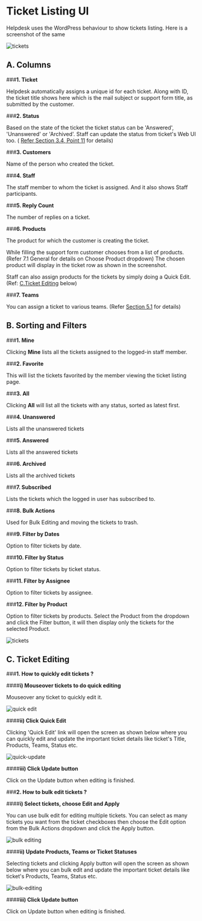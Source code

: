 # Ticket Listing UI


Helpdesk uses the WordPress behaviour to show tickets listing.
Here is a screenshot of the same


![tickets](https://cloud.githubusercontent.com/assets/8191145/9193024/d64a5bb6-402d-11e5-847a-8b4a053a8c99.png)


## A. Columns

###**1. Ticket**

Helpdesk automatically assigns a unique id for each ticket. Along with ID, the ticket title shows here which is the mail subject or support form title, as submitted by the customer.

###**2. Status**

Based on the state of the ticket the ticket status can be 'Answered', 'Unanswered' or 'Archived'. Staff can update the status from ticket's Web UI too. ( [Refer Section 3.4, Point 11](http://docs.rtcamp.com/rtbiz/helpdesk/admin/tickets/web_based_ticket_ui.html#b-ticket-meta) for details)

###**3. Customers**

Name of the person who created the ticket.

###**4. Staff**

The staff member to whom the ticket is assigned. And it also shows Staff participants.


###**5. Reply Count**

The number of replies on a ticket.

###**6. Products**

The product for which the customer is creating the ticket.

While filling the support form customer chooses from a list of products. (Refer 7.1 General for details on Choose Product dropdown)
The chosen product will display in the ticket row as shown in the screenshot.

Staff can also assign products for the tickets  by simply doing a Quick Edit. (Ref: [C.Ticket Editing](http://docs.rtcamp.com/rtbiz/helpdesk/admin/tickets/ticket_listing_ui.html#c-ticket-editing) below)

###**7. Teams**

You can assign a ticket to various teams. (Refer [Section 5.1](http://docs.rtcamp.com/rtbiz/helpdesk/admin/staff/teams.html) for details)


## B. Sorting and Filters


###**1. Mine**

Clicking **Mine** lists all the tickets assigned to the logged-in staff member.

###**2. Favorite**

This will list the tickets favorited by the member viewing the ticket listing page.

###**3. All**

Clicking **All** will list all the tickets with any status, sorted as latest first.

###**4. Unanswered**

Lists all the unanswered tickets

###**5. Answered**

Lists all the answered tickets

###**6. Archived**

Lists all the archived tickets

###**7. Subscribed**

Lists the tickets which the logged in user has subscribed to.

###**8. Bulk Actions**

Used for Bulk Editing and moving the tickets to trash.

###**9. Filter by Dates**

Option to filter tickets by date.

###**10. Filter by Status**

Option to filter tickets by ticket status.

###**11. Filter by Assignee**

Option to filter tickets by assignee.

###**12. Filter by Product**

Option to filter tickets by products. Select the Product from the dropdown and click the Filter button, it will then display only the tickets for the selected Product.

![tickets](https://cloud.githubusercontent.com/assets/8191145/9193024/d64a5bb6-402d-11e5-847a-8b4a053a8c99.png)



## C. Ticket Editing

###**1. How to quickly edit tickets ?**

####**i) Mouseover tickets to do quick editing**

Mouseover any ticket to quickly edit it.

![quick edit](https://cloud.githubusercontent.com/assets/8191145/9193440/1745a6fe-4031-11e5-9ad7-e253fffb242e.png)


####**ii) Click Quick Edit**

Clicking 'Quick Edit' link will open the screen as shown below where you can quickly edit and update the important ticket details like ticket's Title, Products, Teams, Status etc.

![quick-update](https://cloud.githubusercontent.com/assets/8191145/9193553/de6e0cd0-4031-11e5-909d-61d7fcab8a11.png)

####**iii) Click Update button**

Click on the Update button when editing is finished.




###**2. How to bulk edit tickets ?**

####**i) Select tickets, choose Edit and Apply**

You can use bulk edit for editing multiple tickets. You can select as many tickets you want from the ticket checkboxes then choose the Edit option from the Bulk Actions dropdown and click the Apply button.

![bulk editing](https://cloud.githubusercontent.com/assets/8191145/9193628/7947540a-4032-11e5-96c3-835aae575b68.png)

####**ii) Update Products, Teams or Ticket Statuses**

Selecting tickets and clicking Apply button will open the screen as shown below where you can bulk edit and update the important ticket details like ticket's Products, Teams, Status etc.

![bulk-editing](https://cloud.githubusercontent.com/assets/8191145/9193699/10f8f59c-4033-11e5-8d04-15b339472042.png)


####**iii) Click Update button**

Click on Update button when editing is finished.





